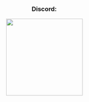 <h3 align="center">
 Discord:
</h3>
<div align="center">
  <a href="https://discord.com/users/300869558300966914">
    <img src="https://lanyard-profile-readme.vercel.app/api/300869558300966914" align="center" height="205">
  </a>
</div>




